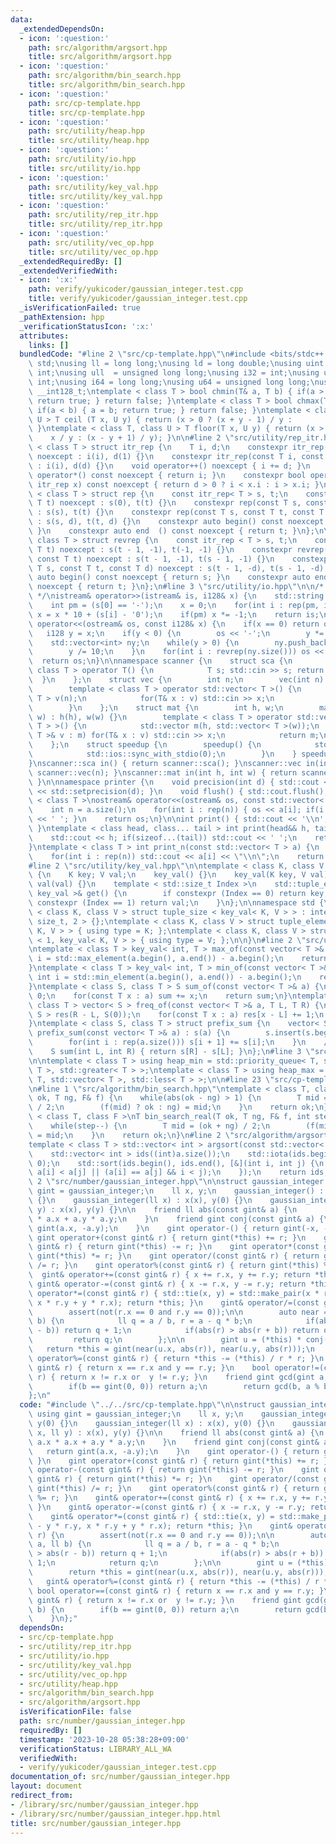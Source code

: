 ```yaml
---
data:
  _extendedDependsOn:
  - icon: ':question:'
    path: src/algorithm/argsort.hpp
    title: src/algorithm/argsort.hpp
  - icon: ':question:'
    path: src/algorithm/bin_search.hpp
    title: src/algorithm/bin_search.hpp
  - icon: ':question:'
    path: src/cp-template.hpp
    title: src/cp-template.hpp
  - icon: ':question:'
    path: src/utility/heap.hpp
    title: src/utility/heap.hpp
  - icon: ':question:'
    path: src/utility/io.hpp
    title: src/utility/io.hpp
  - icon: ':question:'
    path: src/utility/key_val.hpp
    title: src/utility/key_val.hpp
  - icon: ':question:'
    path: src/utility/rep_itr.hpp
    title: src/utility/rep_itr.hpp
  - icon: ':question:'
    path: src/utility/vec_op.hpp
    title: src/utility/vec_op.hpp
  _extendedRequiredBy: []
  _extendedVerifiedWith:
  - icon: ':x:'
    path: verify/yukicoder/gaussian_integer.test.cpp
    title: verify/yukicoder/gaussian_integer.test.cpp
  _isVerificationFailed: true
  _pathExtension: hpp
  _verificationStatusIcon: ':x:'
  attributes:
    links: []
  bundledCode: "#line 2 \"src/cp-template.hpp\"\n#include <bits/stdc++.h>\nusing namespace\
    \ std;\nusing ll = long long;\nusing ld = long double;\nusing uint = unsigned\
    \ int;\nusing ull  = unsigned long long;\nusing i32 = int;\nusing u32 = unsigned\
    \ int;\nusing i64 = long long;\nusing u64 = unsigned long long;\nusing i128 =\
    \ __int128_t;\ntemplate < class T > bool chmin(T& a, T b) { if(a > b) { a = b;\
    \ return true; } return false; }\ntemplate < class T > bool chmax(T& a, T b) {\
    \ if(a < b) { a = b; return true; } return false; }\ntemplate < class T, class\
    \ U > T ceil (T x, U y) { return (x > 0 ? (x + y - 1) / y :           x / y);\
    \ }\ntemplate < class T, class U > T floor(T x, U y) { return (x > 0 ?       \
    \    x / y : (x - y + 1) / y); }\n\n#line 2 \"src/utility/rep_itr.hpp\"\ntemplate\
    \ < class T > struct itr_rep {\n    T i, d;\n    constexpr itr_rep(const T i)\
    \ noexcept : i(i), d(1) {}\n    constexpr itr_rep(const T i, const T d) noexcept\
    \ : i(i), d(d) {}\n    void operator++() noexcept { i += d; }\n    constexpr int\
    \ operator*() const noexcept { return i; }\n    constexpr bool operator!=(const\
    \ itr_rep x) const noexcept { return d > 0 ? i < x.i : i > x.i; }\n};\n\ntemplate\
    \ < class T > struct rep {\n    const itr_rep< T > s, t;\n    constexpr rep(const\
    \ T t) noexcept : s(0), t(t) {}\n    constexpr rep(const T s, const T t) noexcept\
    \ : s(s), t(t) {}\n    constexpr rep(const T s, const T t, const T d) noexcept\
    \ : s(s, d), t(t, d) {}\n    constexpr auto begin() const noexcept { return s;\
    \ }\n    constexpr auto end  () const noexcept { return t; }\n};\n\ntemplate <\
    \ class T > struct revrep {\n    const itr_rep < T > s, t;\n    constexpr revrep(const\
    \ T t) noexcept : s(t - 1, -1), t(-1, -1) {}\n    constexpr revrep(const T s,\
    \ const T t) noexcept : s(t - 1, -1), t(s - 1, -1) {}\n    constexpr revrep(const\
    \ T s, const T t, const T d) noexcept : s(t - 1, -d), t(s - 1, -d) {}\n    constexpr\
    \ auto begin() const noexcept { return s; }\n    constexpr auto end  () const\
    \ noexcept { return t; }\n};\n#line 3 \"src/utility/io.hpp\"\n\n/* 128bit integer\
    \ */\nistream& operator>>(istream& is, i128& x) {\n    std::string s; is >> s;\n\
    \    int pm = (s[0] == '-');\n    x = 0;\n    for(int i : rep(pm, int(s.size())))\
    \ x = x * 10 + (s[i] - '0');\n    if(pm) x *= -1;\n    return is;\n}\nostream&\
    \ operator<<(ostream& os, const i128& x) {\n    if(x == 0) return os << x;\n \
    \   i128 y = x;\n    if(y < 0) {\n        os << '-';\n        y *= -1;\n    }\n\
    \    std::vector<int> ny;\n    while(y > 0) {\n        ny.push_back(y % 10);\n\
    \        y /= 10;\n    }\n    for(int i : revrep(ny.size())) os << ny[i];\n  \
    \  return os;\n}\n\nnamespace scanner {\n    struct sca {\n        template <\
    \ class T > operator T() {\n            T s; std::cin >> s; return s;\n      \
    \  }\n    };\n    struct vec {\n        int n;\n        vec(int n) : n(n) {}\n\
    \        template < class T > operator std::vector< T >() {\n            std::vector<\
    \ T > v(n);\n            for(T& x : v) std::cin >> x;\n            return v;\n\
    \        }\n    };\n    struct mat {\n        int h, w;\n        mat(int h, int\
    \ w) : h(h), w(w) {}\n        template < class T > operator std::vector< std::vector<\
    \ T > >() {\n            std::vector m(h, std::vector< T >(w));\n            for(std::vector<\
    \ T >& v : m) for(T& x : v) std::cin >> x;\n            return m;\n        }\n\
    \    };\n    struct speedup {\n        speedup() {\n            std::cin.tie(0);\n\
    \            std::ios::sync_with_stdio(0);\n        }\n    } speedup_instance;\n\
    }\nscanner::sca in() { return scanner::sca(); }\nscanner::vec in(int n) { return\
    \ scanner::vec(n); }\nscanner::mat in(int h, int w) { return scanner::mat(h, w);\
    \ }\n\nnamespace printer {\n    void precision(int d) { std::cout << std::fixed\
    \ << std::setprecision(d); }\n    void flush() { std::cout.flush(); }\n}\n\ntemplate\
    \ < class T >\nostream& operator<<(ostream& os, const std::vector< T > a) {\n\
    \    int n = a.size();\n    for(int i : rep(n)) { os << a[i]; if(i != n - 1) os\
    \ << ' '; }\n    return os;\n}\n\nint print() { std::cout << '\\n'; return 0;\
    \ }\ntemplate < class head, class... tail > int print(head&& h, tail&&... t) {\n\
    \    std::cout << h; if(sizeof...(tail)) std::cout << ' ';\n    return print(std::forward<tail>(t)...);\n\
    }\ntemplate < class T > int print_n(const std::vector< T > a) {\n    int n = a.size();\n\
    \    for(int i : rep(n)) std::cout << a[i] << \"\\n\";\n    return 0;\n}\n\n\n\
    #line 2 \"src/utility/key_val.hpp\"\n\ntemplate < class K, class V >\nstruct key_val\
    \ {\n    K key; V val;\n    key_val() {}\n    key_val(K key, V val) : key(key),\
    \ val(val) {}\n    template < std::size_t Index >\n    std::tuple_element_t< Index,\
    \ key_val >& get() {\n        if constexpr (Index == 0) return key;\n        if\
    \ constexpr (Index == 1) return val;\n    }\n};\n\nnamespace std {\n\ntemplate\
    \ < class K, class V > struct tuple_size < key_val< K, V > > : integral_constant<\
    \ size_t, 2 > {};\ntemplate < class K, class V > struct tuple_element < 0, key_val<\
    \ K, V > > { using type = K; };\ntemplate < class K, class V > struct tuple_element\
    \ < 1, key_val< K, V > > { using type = V; };\n\n}\n#line 2 \"src/utility/vec_op.hpp\"\
    \ntemplate < class T > key_val< int, T > max_of(const vector< T >& a) {\n    int\
    \ i = std::max_element(a.begin(), a.end()) - a.begin();\n    return {i, a[i]};\n\
    }\ntemplate < class T > key_val< int, T > min_of(const vector< T >& a) {\n   \
    \ int i = std::min_element(a.begin(), a.end()) - a.begin();\n    return {i, a[i]};\n\
    }\ntemplate < class S, class T > S sum_of(const vector< T >& a) {\n    S sum =\
    \ 0;\n    for(const T x : a) sum += x;\n    return sum;\n}\ntemplate < class S,\
    \ class T > vector< S > freq_of(const vector< T >& a, T L, T R) {\n    vector<\
    \ S > res(R - L, S(0));\n    for(const T x : a) res[x - L] += 1;\n    return res;\n\
    }\ntemplate < class S, class T > struct prefix_sum {\n    vector< S > s;\n   \
    \ prefix_sum(const vector< T >& a) : s(a) {\n        s.insert(s.begin(), S(0));\n\
    \        for(int i : rep(a.size())) s[i + 1] += s[i];\n    }\n    // [L, R)\n\
    \    S sum(int L, int R) { return s[R] - s[L]; }\n};\n#line 3 \"src/utility/heap.hpp\"\
    \n\ntemplate < class T > using heap_min = std::priority_queue< T, std::vector<\
    \ T >, std::greater< T > >;\ntemplate < class T > using heap_max = std::priority_queue<\
    \ T, std::vector< T >, std::less< T > >;\n\n#line 23 \"src/cp-template.hpp\"\n\
    \n#line 1 \"src/algorithm/bin_search.hpp\"\ntemplate < class T, class F >\nT bin_search(T\
    \ ok, T ng, F& f) {\n    while(abs(ok - ng) > 1) {\n        T mid = (ok + ng)\
    \ / 2;\n        (f(mid) ? ok : ng) = mid;\n    }\n    return ok;\n}\n\ntemplate\
    \ < class T, class F >\nT bin_search_real(T ok, T ng, F& f, int step = 80) {\n\
    \    while(step--) {\n        T mid = (ok + ng) / 2;\n        (f(mid) ? ok : ng)\
    \ = mid;\n    }\n    return ok;\n}\n#line 2 \"src/algorithm/argsort.hpp\"\n\n\
    template < class T > std::vector< int > argsort(const std::vector< T > &a) {\n\
    \    std::vector< int > ids((int)a.size());\n    std::iota(ids.begin(), ids.end(),\
    \ 0);\n    std::sort(ids.begin(), ids.end(), [&](int i, int j) {\n        return\
    \ a[i] < a[j] || (a[i] == a[j] && i < j);\n    });\n    return ids;\n}\n#line\
    \ 2 \"src/number/gaussian_integer.hpp\"\n\nstruct gaussian_integer {\n    using\
    \ gint = gaussian_integer;\n    ll x, y;\n    gaussian_integer() : x(0), y(0)\
    \ {}\n    gaussian_integer(ll x) : x(x), y(0) {}\n    gaussian_integer(ll x, ll\
    \ y) : x(x), y(y) {}\n\n    friend ll abs(const gint& a) {\n        return a.x\
    \ * a.x + a.y * a.y;\n    }\n    friend gint conj(const gint& a) {\n        return\
    \ gint(a.x, -a.y);\n    }\n    gint operator-() { return gint(-x, -y); }\n   \
    \ gint operator+(const gint& r) { return gint(*this) += r; }\n    gint operator-(const\
    \ gint& r) { return gint(*this) -= r; }\n    gint operator*(const gint& r) { return\
    \ gint(*this) *= r; }\n    gint operator/(const gint& r) { return gint(*this)\
    \ /= r; }\n    gint operator%(const gint& r) { return gint(*this) %= r; }\n  \
    \  gint& operator+=(const gint& r) { x += r.x, y += r.y; return *this; }\n   \
    \ gint& operator-=(const gint& r) { x -= r.x, y -= r.y; return *this; }\n    gint&\
    \ operator*=(const gint& r) { std::tie(x, y) = std::make_pair(x * r.x - y * r.y,\
    \ x * r.y + y * r.x); return *this; }\n    gint& operator/=(const gint& r) {\n\
    \        assert(not(r.x == 0 and r.y == 0));\n\n        auto near = [](ll a, ll\
    \ b) {\n            ll q = a / b, r = a - q * b;\n            if(abs(r) > abs(r\
    \ - b)) return q + 1;\n            if(abs(r) > abs(r + b)) return q - 1;\n   \
    \         return q;\n        };\n\n        gint u = (*this) * conj(r);\n     \
    \   return *this = gint(near(u.x, abs(r)), near(u.y, abs(r)));\n    }\n    gint&\
    \ operator%=(const gint& r) { return *this -= (*this) / r * r; }\n    bool operator==(const\
    \ gint& r) { return x == r.x and y == r.y; }\n    bool operator!=(const gint&\
    \ r) { return x != r.x or  y != r.y; }\n    friend gint gcd(gint a, gint b) {\n\
    \        if(b == gint(0, 0)) return a;\n        return gcd(b, a % b);\n    }\n\
    };\n"
  code: "#include \"../../src/cp-template.hpp\"\n\nstruct gaussian_integer {\n   \
    \ using gint = gaussian_integer;\n    ll x, y;\n    gaussian_integer() : x(0),\
    \ y(0) {}\n    gaussian_integer(ll x) : x(x), y(0) {}\n    gaussian_integer(ll\
    \ x, ll y) : x(x), y(y) {}\n\n    friend ll abs(const gint& a) {\n        return\
    \ a.x * a.x + a.y * a.y;\n    }\n    friend gint conj(const gint& a) {\n     \
    \   return gint(a.x, -a.y);\n    }\n    gint operator-() { return gint(-x, -y);\
    \ }\n    gint operator+(const gint& r) { return gint(*this) += r; }\n    gint\
    \ operator-(const gint& r) { return gint(*this) -= r; }\n    gint operator*(const\
    \ gint& r) { return gint(*this) *= r; }\n    gint operator/(const gint& r) { return\
    \ gint(*this) /= r; }\n    gint operator%(const gint& r) { return gint(*this)\
    \ %= r; }\n    gint& operator+=(const gint& r) { x += r.x, y += r.y; return *this;\
    \ }\n    gint& operator-=(const gint& r) { x -= r.x, y -= r.y; return *this; }\n\
    \    gint& operator*=(const gint& r) { std::tie(x, y) = std::make_pair(x * r.x\
    \ - y * r.y, x * r.y + y * r.x); return *this; }\n    gint& operator/=(const gint&\
    \ r) {\n        assert(not(r.x == 0 and r.y == 0));\n\n        auto near = [](ll\
    \ a, ll b) {\n            ll q = a / b, r = a - q * b;\n            if(abs(r)\
    \ > abs(r - b)) return q + 1;\n            if(abs(r) > abs(r + b)) return q -\
    \ 1;\n            return q;\n        };\n\n        gint u = (*this) * conj(r);\n\
    \        return *this = gint(near(u.x, abs(r)), near(u.y, abs(r)));\n    }\n \
    \   gint& operator%=(const gint& r) { return *this -= (*this) / r * r; }\n   \
    \ bool operator==(const gint& r) { return x == r.x and y == r.y; }\n    bool operator!=(const\
    \ gint& r) { return x != r.x or  y != r.y; }\n    friend gint gcd(gint a, gint\
    \ b) {\n        if(b == gint(0, 0)) return a;\n        return gcd(b, a % b);\n\
    \    }\n};"
  dependsOn:
  - src/cp-template.hpp
  - src/utility/rep_itr.hpp
  - src/utility/io.hpp
  - src/utility/key_val.hpp
  - src/utility/vec_op.hpp
  - src/utility/heap.hpp
  - src/algorithm/bin_search.hpp
  - src/algorithm/argsort.hpp
  isVerificationFile: false
  path: src/number/gaussian_integer.hpp
  requiredBy: []
  timestamp: '2023-10-28 05:38:28+09:00'
  verificationStatus: LIBRARY_ALL_WA
  verifiedWith:
  - verify/yukicoder/gaussian_integer.test.cpp
documentation_of: src/number/gaussian_integer.hpp
layout: document
redirect_from:
- /library/src/number/gaussian_integer.hpp
- /library/src/number/gaussian_integer.hpp.html
title: src/number/gaussian_integer.hpp
---
```

